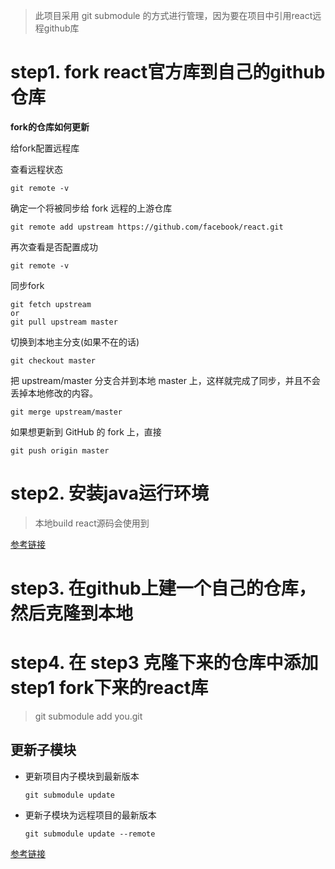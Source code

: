 > 此项目采用 git submodule 的方式进行管理，因为要在项目中引用react远程github库



# step1. fork react官方库到自己的github仓库



**fork的仓库如何更新**

 给fork配置远程库 

 查看远程状态 

```text
git remote -v
```

 确定一个将被同步给 fork 远程的上游仓库 

```text
git remote add upstream https://github.com/facebook/react.git 
```

再次查看是否配置成功

```text
git remote -v
```

 同步fork 

```text
git fetch upstream 
or
git pull upstream master
```

 切换到本地主分支(如果不在的话) 

```text
git checkout master
```

 把 upstream/master 分支合并到本地 master 上，这样就完成了同步，并且不会丢掉本地修改的内容。 

```text
git merge upstream/master
```

 如果想更新到 GitHub 的 fork 上，直接 

```text
git push origin master
```

# step2. 安装java运行环境

> 本地build react源码会使用到

[参考链接](https://www.liaoxuefeng.com/wiki/1252599548343744/1280507291631649)

# step3. 在github上建一个自己的仓库，然后克隆到本地

# step4. 在 step3 克隆下来的仓库中添加 step1 fork下来的react库

> git submodule add you.git

## 更新子模块

- 更新项目内子模块到最新版本

  ```text
  git submodule update
  ```

- 更新子模块为远程项目的最新版本

  

  ```text
  git submodule update --remote
  ```

[参考链接](https://www.jianshu.com/p/9000cd49822c)

